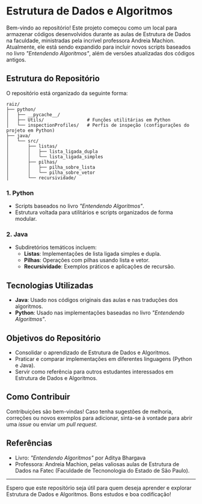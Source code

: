 # Estrutura de Dados e Algoritmos

Bem-vindo ao repositório! Este projeto começou como um local para armazenar códigos desenvolvidos durante as aulas de Estrutura de Dados na faculdade, ministradas pela incrível professora Andreia Machion. Atualmente, ele está sendo expandido para incluir novos scripts baseados no livro *"Entendendo Algoritmos"*, além de versões atualizadas dos códigos antigos.

## Estrutura do Repositório

O repositório está organizado da seguinte forma:

```
raiz/
├── python/
│   ├── __pycache__/
│   ├── Utils/                # Funções utilitárias em Python
│   └── inspectionProfiles/   # Perfis de inspeção (configurações do projeto em Python)
├── java/
│   └── src/
│       ├── listas/
│       │   ├── lista_ligada_dupla
│       │   └── lista_ligada_simples
│       ├── pilhas/
│       │   ├── pilha_sobre_lista
│       │   └── pilha_sobre_vetor
│       └── recursividade/
```

### 1. **Python**
- Scripts baseados no livro *"Entendendo Algoritmos"*.
- Estrutura voltada para utilitários e scripts organizados de forma modular.

### 2. **Java**
- Subdiretórios temáticos incluem:
  - **Listas**: Implementações de lista ligada simples e dupla.
  - **Pilhas**: Operações com pilhas usando lista e vetor.
  - **Recursividade**: Exemplos práticos e aplicações de recursão.

## Tecnologias Utilizadas

- **Java**: Usado nos códigos originais das aulas e nas traduções dos algoritmos.
- **Python**: Usado nas implementações baseadas no livro *"Entendendo Algoritmos"*.

## Objetivos do Repositório

- Consolidar o aprendizado de Estrutura de Dados e Algoritmos.
- Praticar e comparar implementações em diferentes linguagens (Python e Java).
- Servir como referência para outros estudantes interessados em Estrutura de Dados e Algoritmos.

## Como Contribuir

Contribuições são bem-vindas! Caso tenha sugestões de melhoria, correções ou novos exemplos para adicionar, sinta-se à vontade para abrir uma *issue* ou enviar um *pull request*.

## Referências

- Livro: *"Entendendo Algoritmos"* por Aditya Bhargava
- Professora: Andreia Machion, pelas valiosas aulas de Estrutura de Dados na Fatec (Faculdade de Tecnonologia do Estado de São Paulo).

---

Espero que este repositório seja útil para quem deseja aprender e explorar Estrutura de Dados e Algoritmos. Bons estudos e boa codificação!
